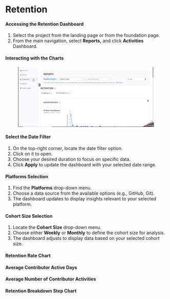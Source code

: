 # Retention

#### Accessing the Retention Dashboard

1. Select the project from the landing page or from the foundation page.
2. From the main navigation, select **Reports,** and click **Activities** Dashboard.

#### Interacting with the Charts

<figure><img src="../../../.gitbook/assets/2023-09-08_13h33_21.gif" alt=""><figcaption></figcaption></figure>

#### Select the Date Filter

1. On the top-right corner, locate the date filter option.
2. Click on it to open.
3. Choose your desired duration to focus on specific data.
4. Click **Apply** to update the dashboard with your selected date range.

#### Platforms Selection

1. Find the **Platforms** drop-down menu.
2. Choose a data source from the available options (e.g., GitHub, Git).
3. The dashboard updates to display insights relevant to your selected platform.

#### Cohort Size Selection

1. Locate the **Cohort Size** drop-down menu.
2. Choose either **Weekly** or **Monthly** to define the cohort size for analysis.
3. The dashboard adjusts to display data based on your selected cohort size.

#### Retention Rate Chart



#### Average Contributor Active Days

#### Average Number of Contributor Activities

#### Retention Breakdown Step Chart



